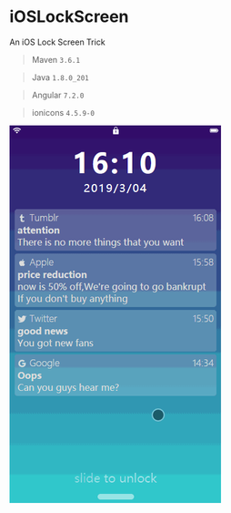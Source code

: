# iOSLockScreen
An iOS Lock Screen Trick

> Maven `3.6.1`

> Java `1.8.0_201`

> Angular `7.2.0`

> ionicons `4.5.9-0`

![](review.gif)
